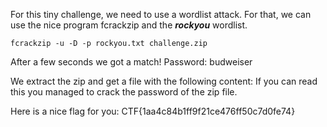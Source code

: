 For this tiny challenge, we need to use a wordlist attack.
For that, we can use the nice program fcrackzip and the ___rockyou___ wordlist.

`fcrackzip -u -D -p rockyou.txt challenge.zip`

After a few seconds we got a match!
Password: budweiser

We extract the zip and get a file with the following content:
If you can read this you managed to crack the password of the zip file.

Here is a nice flag for you:
CTF{1aa4c84b1ff9f21ce476ff50c7d0fe74}